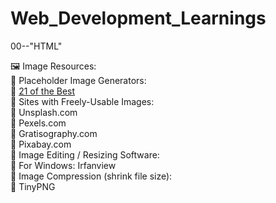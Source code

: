 # Web_Development_Learnings
00--"HTML"

🖼️ Image Resources:<br>
 🔲 Placeholder Image Generators:<br>
    🔗 <a href="21 of the Best">21 of the Best</a><br>
 🔲 Sites with Freely-Usable Images:<br>
    🔗 Unsplash.com<br>
    🔗 Pexels.com<br>
    🔗 Gratisography.com<br>
    🔗 Pixabay.com<br>
 🔲 Image Editing / Resizing Software:<br>
    🔗 For Windows: Irfanview<br>
 🔲 Image Compression (shrink file size):<br>
    🔗 TinyPNG
